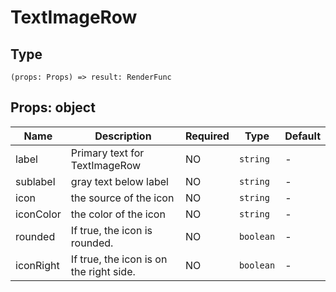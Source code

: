 
# TextImageRow

## Type[​](/docs/1.0/reference/app-settings-api/ui/textimagerow/#type "Direct link to Type")

```
(props: Props) => result: RenderFunc  

```
## Props: object[​](/docs/1.0/reference/app-settings-api/ui/textimagerow/#props-object "Direct link to Props: object")

| Name | Description | Required | Type | Default |
| --- | --- | --- | --- | --- |
| label | Primary text for TextImageRow | NO | `string` | - |
| sublabel | gray text below label | NO | `string` | - |
| icon | the source of the icon | NO | `string` | - |
| iconColor | the color of the icon | NO | `string` | - |
| rounded | If true, the icon is rounded. | NO | `boolean` | - |
| iconRight | If true, the icon is on the right side. | NO | `boolean` | - |


